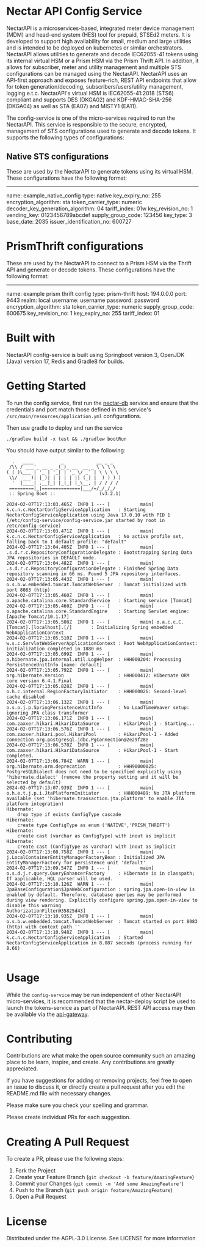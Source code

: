 
# Nectar API Config Service

NectarAPI is a microservices-based, integrated meter device management (MDM) and head-end system (HES) tool for prepaid, STSEd2 meters. It is developed to support high availability for small, medium and large utilities and is intended to be deployed on kubernetes or similar orchestrators. NectarAPI allows utilities to generate and decode IEC62055-41 tokens using its internal virtual HSM or a Prism HSM via the Prism Thrift API. In addition, it allows for subscriber, meter and utility management and multiple STS configurations can be managed using the NectarAPI. NectarAPI uses an API-first approach and exposes feature-rich, REST API endpoints that allow for token generation/decoding, subscribers/users/utility management, logging e.t.c. NectarAPI's virtual HSM is IEC62055-41:2018 (STS6) compliant and supports DES (DKGA02) and KDF-HMAC-SHA-256 (DKGA04) as well as STA (EA07) and MISTY1 (EA11).

The config-service is one of the micro-services required to run the NectarAPI. This service is responsible to the secure, encrypted, management of STS configurations used to generate and decode tokens. It supports the following types of configurations:

## Native STS configurations
These are used by the NectarAPI to generate tokens using its virtual HSM. These configurations have the following format:

---
name: example_native_config
type: native
key_expiry_no: 255
encryption_algorithm: sta
token_carrier_type: numeric
decoder_key_generation_algorithm: 04
tariff_index: 01w
key_revision_no: 1
vending_key: 0123456789abcdef
supply_group_code: 123456
key_type: 3
base_date: 2035
issuer_identification_no: 600727

# PrismThrift configurations
These are used by the NectarAPI to connect to a Prism HSM via the Thrift API and generate or decode tokens. These configurations have the following format:

---
name: example prism thrift config
type: prism-thrift
host: 194.0.0.0
port: 9443
realm: local
username: username
password: password
encryption_algorithm: sta
token_carrier_type: numeric
supply_group_code: 600675
key_revision_no: 1
key_expiry_no: 255
tariff_index: 01


# Built with

NectarAPI config-service is built using Springboot version 3, OpenJDK (Java) version 17, Redis and Gradle8 for builds. 

# Getting Started

To run the config service, first run the [nectar-db](https://github.com/NectarAPI/nectar-db) service and ensure that the credentials and port match those defined in this service's `/src/main/resources/application.yml` configurations. 

Then use gradle to deploy and run the service

`./gradlew build -x test && ./gradlew bootRun`


You should have output similar to the following:

```
  .   ____          _            __ _ _
 /\\ / ___'_ __ _ _(_)_ __  __ _ \ \ \ \
( ( )\___ | '_ | '_| | '_ \/ _` | \ \ \ \
 \\/  ___)| |_)| | | | | || (_| |  ) ) ) )
  '  |____| .__|_| |_|_| |_\__, | / / / /
 =========|_|==============|___/=/_/_/_/
 :: Spring Boot ::                (v3.2.1)

2024-02-07T17:13:03.465Z  INFO 1 --- [           main] k.c.n.c.NectarConfigServiceApplication   : Starting NectarConfigServiceApplication using Java 17.0.10 with PID 1 (/etc/config-service/config-service.jar started by root in /etc/config-service)
2024-02-07T17:13:03.471Z  INFO 1 --- [           main] k.c.n.c.NectarConfigServiceApplication   : No active profile set, falling back to 1 default profile: "default"
2024-02-07T17:13:04.405Z  INFO 1 --- [           main] .s.d.r.c.RepositoryConfigurationDelegate : Bootstrapping Spring Data JPA repositories in DEFAULT mode.
2024-02-07T17:13:04.482Z  INFO 1 --- [           main] .s.d.r.c.RepositoryConfigurationDelegate : Finished Spring Data repository scanning in 66 ms. Found 5 JPA repository interfaces.
2024-02-07T17:13:05.443Z  INFO 1 --- [           main] o.s.b.w.embedded.tomcat.TomcatWebServer  : Tomcat initialized with port 8083 (http)
2024-02-07T17:13:05.460Z  INFO 1 --- [           main] o.apache.catalina.core.StandardService   : Starting service [Tomcat]
2024-02-07T17:13:05.460Z  INFO 1 --- [           main] o.apache.catalina.core.StandardEngine    : Starting Servlet engine: [Apache Tomcat/10.1.17]
2024-02-07T17:13:05.508Z  INFO 1 --- [           main] o.a.c.c.C.[Tomcat].[localhost].[/]       : Initializing Spring embedded WebApplicationContext
2024-02-07T17:13:05.510Z  INFO 1 --- [           main] w.s.c.ServletWebServerApplicationContext : Root WebApplicationContext: initialization completed in 1880 ms
2024-02-07T17:13:05.699Z  INFO 1 --- [           main] o.hibernate.jpa.internal.util.LogHelper  : HHH000204: Processing PersistenceUnitInfo [name: default]
2024-02-07T17:13:05.792Z  INFO 1 --- [           main] org.hibernate.Version                    : HHH000412: Hibernate ORM core version 6.4.1.Final
2024-02-07T17:13:05.828Z  INFO 1 --- [           main] o.h.c.internal.RegionFactoryInitiator    : HHH000026: Second-level cache disabled
2024-02-07T17:13:06.132Z  INFO 1 --- [           main] o.s.o.j.p.SpringPersistenceUnitInfo      : No LoadTimeWeaver setup: ignoring JPA class transformer
2024-02-07T17:13:06.171Z  INFO 1 --- [           main] com.zaxxer.hikari.HikariDataSource       : HikariPool-1 - Starting...
2024-02-07T17:13:06.576Z  INFO 1 --- [           main] com.zaxxer.hikari.pool.HikariPool        : HikariPool-1 - Added connection org.postgresql.jdbc.PgConnection@2e29f28e
2024-02-07T17:13:06.578Z  INFO 1 --- [           main] com.zaxxer.hikari.HikariDataSource       : HikariPool-1 - Start completed.
2024-02-07T17:13:06.784Z  WARN 1 --- [           main] org.hibernate.orm.deprecation            : HHH90000025: PostgreSQLDialect does not need to be specified explicitly using 'hibernate.dialect' (remove the property setting and it will be selected by default)
2024-02-07T17:13:07.939Z  INFO 1 --- [           main] o.h.e.t.j.p.i.JtaPlatformInitiator       : HHH000489: No JTA platform available (set 'hibernate.transaction.jta.platform' to enable JTA platform integration)
Hibernate: 
    drop type if exists ConfigType cascade
Hibernate: 
    create type ConfigType as enum ('NATIVE','PRISM_THRIFT')
Hibernate: 
    create cast (varchar as ConfigType) with inout as implicit
Hibernate: 
    create cast (ConfigType as varchar) with inout as implicit
2024-02-07T17:13:08.758Z  INFO 1 --- [           main] j.LocalContainerEntityManagerFactoryBean : Initialized JPA EntityManagerFactory for persistence unit 'default'
2024-02-07T17:13:09.547Z  INFO 1 --- [           main] o.s.d.j.r.query.QueryEnhancerFactory     : Hibernate is in classpath; If applicable, HQL parser will be used.
2024-02-07T17:13:10.126Z  WARN 1 --- [           main] JpaBaseConfiguration$JpaWebConfiguration : spring.jpa.open-in-view is enabled by default. Therefore, database queries may be performed during view rendering. Explicitly configure spring.jpa.open-in-view to disable this warning
AuthorizationFilter@35825d43]
2024-02-07T17:13:10.935Z  INFO 1 --- [           main] o.s.b.w.embedded.tomcat.TomcatWebServer  : Tomcat started on port 8083 (http) with context path ''
2024-02-07T17:13:10.948Z  INFO 1 --- [           main] k.c.n.c.NectarConfigServiceApplication   : Started NectarConfigServiceApplication in 8.087 seconds (process running for 8.66)


```

# Usage

While the `config-service` may be run independent of other NectarAPI micro-services, it is recommended that the nectar-deploy script be used to launch the tokens-service as part of NectarAPI. REST API access may then be available via the [api-gateway](https://github.com/NectarAPI/api-gateway).

# Contributing

Contributions are what make the open source community such an amazing place to be learn, inspire, and create. Any contributions are greatly appreciated.

If you have suggestions for adding or removing projects, feel free to open an issue to discuss it, or directly create a pull request after you edit the README.md file with necessary changes.

Please make sure you check your spelling and grammar.

Please create individual PRs for each suggestion.


# Creating A Pull Request
To create a PR, please use the following steps:
1. Fork the Project
2. Create your Feature Branch (`git checkout -b feature/AmazingFeature`)
3. Commit your Changes (`git commit -m 'Add some AmazingFeature'`)
4. Push to the Branch (`git push origin feature/AmazingFeature`)
5. Open a Pull Request

# License 

Distributed under the  AGPL-3.0 License. See LICENSE for more information
